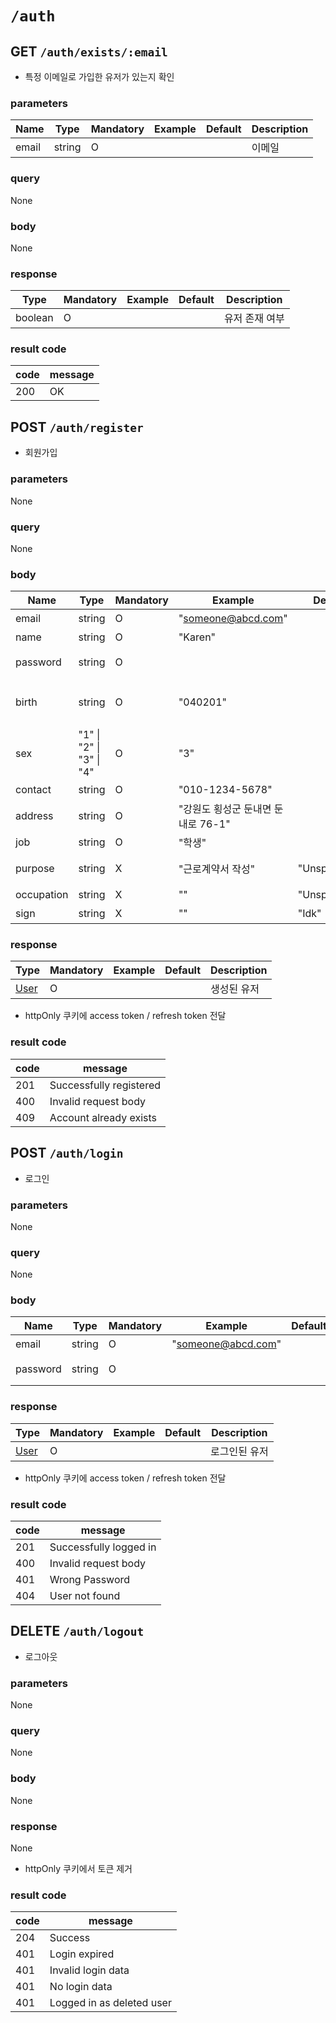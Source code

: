 # `/auth`
## GET `/auth/exists/:email`
- 특정 이메일로 가입한 유저가 있는지 확인
### parameters
| Name  | Type   | Mandatory | Example | Default | Description |
| ----- | ------ | --------- | ------- | ------- | ----------- |
| email | string | O         |         |         | 이메일      |
### query
None
### body 
None
### response
| Type    | Mandatory | Example | Default | Description    |
| ------- | --------- | ------- | ------- | -------------- |
| boolean | O         |         |         | 유저 존재 여부 |
### result code
| code | message |
| ---- | ------- |
| 200  | OK      |
## POST `/auth/register`
- 회원가입
### parameters
None
### query
None
### body 
| Name       | Type                     | Mandatory | Example                            | Default       | Description                          |
| ---------- | ------------------------ | --------- | ---------------------------------- | ------------- | ------------------------------------ |
| email      | string                   | O         | "someone@abcd.com"                 |               | 이메일                               |
| name       | string                   | O         | "Karen"                            |               | 이름                                 |
| password   | string                   | O         |                                    |               | 비밀번호 (hashed)                    |
| birth      | string                   | O         | "040201"                           |               | 생년월일 6자리 (주민등록번호 앞자리) |
| sex        | "1" \| "2" \| "3" \| "4" | O         | "3"                                |               | 성별 (주민등록번호 뒷자리 첫 숫자)   |
| contact    | string                   | O         | "010-1234-5678"                    |               | 전화번호                             |
| address    | string                   | O         | "강원도 횡성군 둔내면 둔내로 76-1" |               | 주소 pure string                     |
| job        | string                   | O         | "학생"                             |               | 직업                                 |
| purpose    | string                   | X         | "근로계약서 작성"                  | "Unspecified" | 서비스 사용 이유                     |
| occupation | string                   | X         | ""                                 | "Unspecified" | 소속                                 |
| sign       | string                   | X         | ""                                 | "Idk"         | 서명(미구현)                         |
### response
| Type                         | Mandatory | Example | Default | Description |
| ---------------------------- | --------- | ------- | ------- | ----------- |
| [User](./interfaces.md#user) | O         |         |         | 생성된 유저 |
- httpOnly 쿠키에 access token / refresh token 전달
### result code
| code | message                 |
| ---- | ----------------------- |
| 201  | Successfully registered |
| 400  | Invalid request body    |
| 409  | Account already exists  |
## POST `/auth/login`
- 로그인
### parameters
None
### query
None
### body 
| Name     | Type   | Mandatory | Example            | Default | Description       |
| -------- | ------ | --------- | ------------------ | ------- | ----------------- |
| email    | string | O         | "someone@abcd.com" |         | 이메일            |
| password | string | O         |                    |         | 비밀번호 (hashed) |
### response
| Type                         | Mandatory | Example | Default | Description   |
| ---------------------------- | --------- | ------- | ------- | ------------- |
| [User](./interfaces.md#user) | O         |         |         | 로그인된 유저 |
- httpOnly 쿠키에 access token / refresh token 전달
### result code
| code | message                |
| ---- | ---------------------- |
| 201  | Successfully logged in |
| 400  | Invalid request body   |
| 401  | Wrong Password         |
| 404  | User not found         |
## DELETE `/auth/logout`
- 로그아웃
### parameters
None
### query
None
### body 
None
### response
None
- httpOnly 쿠키에서 토큰 제거
### result code
| code | message                   |
| ---- | ------------------------- |
| 204  | Success                   |
| 401  | Login expired             |
| 401  | Invalid login data        |
| 401  | No login data             |
| 401  | Logged in as deleted user |
